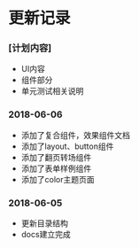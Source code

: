 # 更新记录

### [计划内容]
* UI内容
* 组件部分
* 单元测试相关说明

### 2018-06-06
* 添加了复合组件，效果组件文档
* 添加了layout、button组件
* 添加了翻页转场组件
* 添加了表单样例组件
* 添加了color主题页面

### 2018-06-05
* 更新目录结构
* docs建立完成



